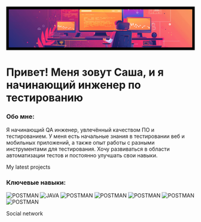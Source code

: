 ![Header](https://github.com/AlexBar201/AlexBar201/blob/main/sources/headerrr-fotor-20250214182243.png)

# Привет! Меня зовут Саша, и я начинающий инженер по тестированию
### Обо мне: 
Я начинающий QA инженер, увлечённый качеством ПО и тестированием. У меня есть начальные знания в тестировании веб и мобильных приложений, а также опыт работы с разными инструментами для тестирования. Хочу развиваться в области автоматизации тестов и постоянно улучшать свои навыки.

My latest projects
### Ключевые навыки:
![POSTMAN](https://img.shields.io/badge/-Postman-090909?style=for-the-badge&logo=postman)
![JAVA](https://img.shields.io/badge/-Java-090909?style=for-the-badge&logo=java)
![POSTMAN](https://img.shields.io/badge/-Postman-090909?style=for-the-badge&logo=postman)
![POSTMAN](https://img.shields.io/badge/-Postman-090909?style=for-the-badge&logo=postman)
![POSTMAN](https://img.shields.io/badge/-Postman-090909?style=for-the-badge&logo=postman)
![POSTMAN](https://img.shields.io/badge/-Postman-090909?style=for-the-badge&logo=postman)
![POSTMAN](https://img.shields.io/badge/-Postman-090909?style=for-the-badge&logo=postman)

Social network
